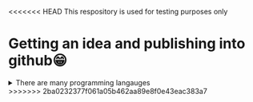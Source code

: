 <<<<<<< HEAD
This respository is used for testing purposes only

Getting an idea and publishing into github😁
=======
<details>
<summary>There are many programming langauges</summary>
<ul>
<li><a href = "python.org">Python</a>
</ul>
</details>
>>>>>>> 2ba0232377f061a05b462aa89e8f0e43eac383a7
